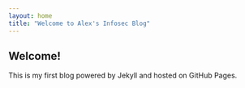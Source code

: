```yaml
---
layout: home
title: "Welcome to Alex's Infosec Blog"
---
```

## Welcome!
This is my first blog powered by Jekyll and hosted on GitHub Pages.
